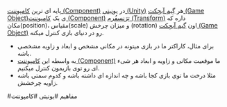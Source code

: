 پایه ای ترین [کامپوننت (Component)](کامپوننت%20(Component).md) در [یونیتی (Unity)](یونیتی%20(Unity).md)
هر [گِیم آبجِکت (Game Object)](گِیم%20آبجِکت%20(Game%20Object).md)ی یک [کامپوننت (Component)](کامپوننت%20(Component).md) [تِرَنسفُرم (Transform)](تِرَنسفُرم%20(Transform).md) داره که مکان(position)، مقیاس(scale) و میزان چرخش (rotation) اون [گِیم آبجِکت (Game Object)](گِیم%20آبجِکت%20(Game%20Object).md) رو در دنیای بازی کنترل میکنه.
- برای مثال، کاراکتر ما در بازی میتونه در مکانی مشخص و ابعاد و زاویه مشخصی باشه.
- به واسطه این [کامپوننت (Component)](کامپوننت%20(Component).md) ما موقعیت مکانی و زاویه و ابعاد هر شیء ای رو توی بازیمون کنترل میکنیم.
- مثلا درخت ما توی بازی کجا باشه و چه اندازه ای داشته باشه و کدوم سمتی باشه زاویه چرخشش.

#مفاهیم #یونیتی #کامپوننت 